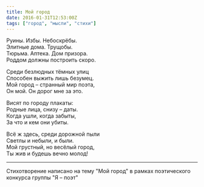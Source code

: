 ```yaml
---
title: Мой город
date: 2016-01-31T12:53:00Z
tags: ["город", "мысли", "стихи"]
---
```


Руины. Избы. Небоскрёбы.  
Элитные дома. Трущобы.  
Тюрьма. Аптека. Дом призора.  
Роддом должны построить скоро.

Среди безлюдных тёмных улиц  
Способен выжить лишь безумец.  
Мой город – странный мир поэта,  
Он мой. Он дорог мне за это.

Висят по городу плакаты:  
Родные лица, снизу – даты.  
Когда ушли, когда забыты,  
За что и кем они убиты.

Всё ж здесь, среди дорожной пыли  
Светлы и небыли, и были.  
Мой грустный, но весёлый город,  
Ты жив и будешь вечно молод!

-----  
Стихотворение написано на тему "Мой город" в рамках поэтического конкурса группы "Я – поэт"

